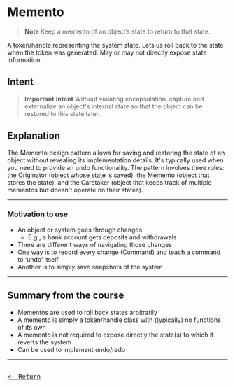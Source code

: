 # Memento

> **Note**
> Keep a memento of an object’s state to return to that state.

 A token/handle representing the system state. Lets us roll back to the state when the token was generated. May or may not directly expose state information.

## Intent

> **Important**
> **Intent**
> Without violating encapsulation, capture and externalize an object's internal state so that the object can be restored to this state later.

## Explanation

The Memento design pattern allows for saving and restoring the state of an object without revealing its implementation details. It's typically used when you need to provide an undo functionality. The pattern involves three roles: the Originator (object whose state is saved), the Memento (object that stores the state), and the Caretaker (object that keeps track of multiple mementos but doesn't operate on their states).

---

### Motivation to use

- An object or system goes through changes
  - E.g., a bank account gets deposits and withdrawals
- There are different ways of navigating those changes
- One way is to record every change (Command) and teach a command to ‘undo’ itself
- Another is to simply save snapshots of the system

---

## Summary from the course

- Mementos are used to roll back states arbitrarily
- A memento is simply a token/handle class with (typically) no functions of its own
- A memento is not required to expose directly the state(s) to which it reverts the system
- Can be used to implement undo/redo

---

[<kbd><br><- Return<br></kbd>](DesignPatterns.md)
